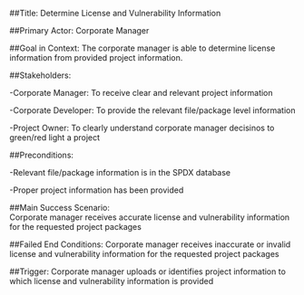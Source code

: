 
##Title: 
Determine License and Vulnerability Information 

##Primary Actor: 
Corporate Manager

##Goal in Context: 
The corporate manager is able to determine license information from provided project information. 

##Stakeholders: 

-Corporate Manager: To receive clear and relevant project information 

-Corporate Developer: To provide the relevant file/package level information

-Project Owner: To clearly understand corporate manager decisinos to green/red light a project

##Preconditions: 

-Relevant file/package information is in the SPDX database

-Proper project information has been provided 

##Main Success Scenario:  
Corporate manager receives accurate license and vulnerability information for the requested project packages

##Failed End Conditions: 
Corporate manager receives inaccurate or invalid license and vulnerability information for the requested project packages

##Trigger: 
Corporate manager uploads or identifies project information to which license and vulnerability information is provided 
